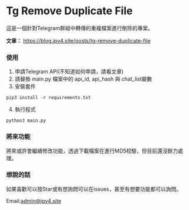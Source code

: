 # Tg Remove Duplicate File
這是一個針對Telegram群組中轉傳的重複檔案進行刪除的專案。

**文章：** https://blog.ipv4.site/posts/tg-remove-duplicate-file

### 使用
1. 申請Telegram API(不知道如何申請，請看文章)
2. 請替換 main.py 檔案中的 api_id, api_hash 與 chat_list變數
3. 安裝套件
```
pip3 install -r requirements.txt
```
4. 執行程式
```
python3 main.py
```

### 將來功能
將來或許會繼續修改功能，透過下載檔案在進行MD5校驗，但目前還沒餘力處理。

### 想說的話
如果喜歡可以按Star或有想詢問可以在issues，甚至有想要功能都可以詢問。

Email:admin@ipv4.site

